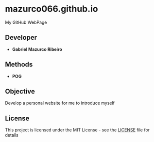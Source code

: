 # mazurco066.github.io
My GitHub WebPage

## Developer
* **Gabriel Mazurco Ribeiro**

## Methods
* **POG**

## Objective
Develop a personal website for me to introduce myself

## License

This project is licensed under the MIT License - see the [LICENSE](LICENSE) file for details
